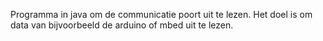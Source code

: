 Programma in java om de communicatie poort uit te lezen.
Het doel is om data van bijvoorbeeld de arduino of mbed uit te lezen.